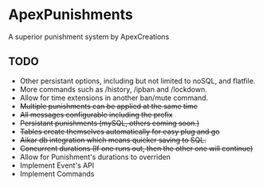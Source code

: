 # ApexPunishments
A superior punishment system by ApexCreations

## TODO
- Other persistant options, including but not limited to noSQL, and flatfile.
- More commands such as /history, /ipban and /lockdown.
- Allow for time extensions in another ban/mute command.
- ~~Multiple punishments can be applied at the same time~~
- ~~All messages configurable including the prefix~~
- ~~Persistant punishments (mySQL, others coming soon.)~~
- ~~Tables create themselves automatically for easy plug and go~~
- ~~Aikar db integration which means quicker saving to SQL.~~
- ~~Concurrent durations (If one runs out, then the other one will continue)~~
- Allow for Punishment's durations to overriden
- Implement Event's API
- Implement Commands
